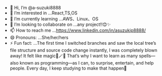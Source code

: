 - 👋 Hi, I’m @a-suzuki8888
- 👀 I’m interested in ...React,TS,OS
- 🌱 I’m currently learning ...AWS、Linux、OS
- 💞️ I’m looking to collaborate on ...any project!!😊✨
- 📫 How to reach me ...https://www.linkedin.com/in/asuzukip8888/
- 😄 Pronouns: ...She/her/hers
- ⚡ Fun fact: ...The first time I switched branches and saw the local tree’s file structure and source code change instantly, I was completely blown away! It felt like magic🎩🪄✨ That’s why I want to learn as many spells—also known as programming—as I can, to surprise, entertain, and help people. Every day, I keep studying to make that happen💖

<!---
a-suzuki8888/a-suzuki8888 is a ✨ special ✨ repository because its `README.md` (this file) appears on your GitHub profile.
You can click the Preview link to take a look at your changes.
--->
